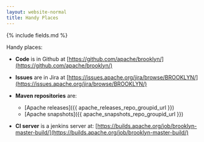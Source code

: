 ```yaml
---
layout: website-normal
title: Handy Places
---
```


{% include fields.md %}

Handy places:

* **Code** is in Github at [https://github.com/apache/brooklyn/](https://github.com/apache/brooklyn/)

* **Issues** are in Jira at [https://issues.apache.org/jira/browse/BROOKLYN/](https://issues.apache.org/jira/browse/BROOKLYN/)

* **Maven repositories** are:
  * [Apache releases]({{ apache_releases_repo_groupid_url }})
  * [Apache snapshots]({{ apache_snapshots_repo_groupid_url }})
 
* **CI server** is a jenkins server at: [https://builds.apache.org/job/brooklyn-master-build/](https://builds.apache.org/job/brooklyn-master-build/)

